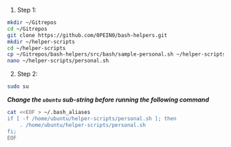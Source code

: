 1. Step 1:

```bash
mkdir ~/Gitrepos
cd ~/Gitrepos
git clone https://github.com/0PEIN0/bash-helpers.git
mkdir ~/helper-scripts
cd ~/helper-scripts
cp ~/Gitrepos/bash-helpers/src/bash/sample-personal.sh ~/helper-scripts/personal.sh
nano ~/helper-scripts/personal.sh
```

2. Step 2:

```bash
sudo su
```

***Change the `ubuntu` sub-string before running the following command***

```bash
cat <<EOF > ~/.bash_aliases
if [ -f /home/ubuntu/helper-scripts/personal.sh ]; then
    . /home/ubuntu/helper-scripts/personal.sh
fi;
EOF
```
